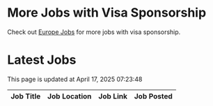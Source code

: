 # More Jobs with Visa Sponsorship

Check out [Europe Jobs](https://github.com/sureshparimi/europejobs#latest-jobs) for more jobs with visa sponsorship.

# Latest Jobs

This page is updated at April 17, 2025 07:23:48

| Job Title | Job Location | Job Link | Job Posted |
| --- | --- | --- | --- |

